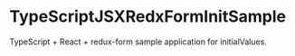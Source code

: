 # TypeScriptJSXRedxFormInitSample

TypeScript + React + redux-form sample application for initialValues.
